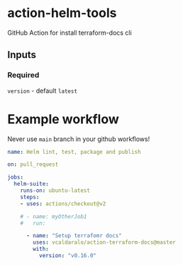 # action-helm-tools

GitHub Action for install terraform-docs cli

## Inputs

### Required

`version` - default `latest`

# Example workflow

Never use `main` branch in your github workflows!

```yaml
name: Helm lint, test, package and publish

on: pull_request

jobs:
  helm-suite:
    runs-on: ubuntu-latest
    steps:
    - uses: actions/checkout@v2

    # - name: myOtherJob1
    #   run:

      - name: "Setup terrafomr docs"
        uses: vcaldaralo/action-terraform-docs@master
        with:
          version: "v0.16.0"
```
